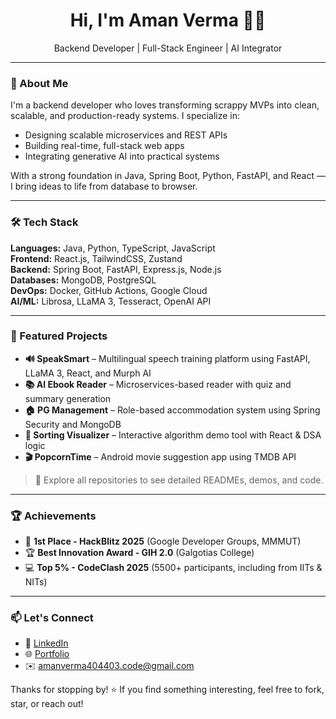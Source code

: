 <h1 align="center">Hi, I'm Aman Verma 👨‍💻</h1>
<p align="center">
  Backend Developer | Full-Stack Engineer | AI Integrator
</p>

---

### 🚀 About Me

I'm a backend developer who loves transforming scrappy MVPs into clean, scalable, and production-ready systems. I specialize in:

- Designing scalable microservices and REST APIs
- Building real-time, full-stack web apps
- Integrating generative AI into practical systems

With a strong foundation in Java, Spring Boot, Python, FastAPI, and React — I bring ideas to life from database to browser.

---

### 🛠️ Tech Stack

**Languages:** Java, Python, TypeScript, JavaScript  
**Frontend:** React.js, TailwindCSS, Zustand  
**Backend:** Spring Boot, FastAPI, Express.js, Node.js  
**Databases:** MongoDB, PostgreSQL  
**DevOps:** Docker, GitHub Actions, Google Cloud  
**AI/ML:** Librosa, LLaMA 3, Tesseract, OpenAI API

---

### 💼 Featured Projects

- **🔊 SpeakSmart** – Multilingual speech training platform using FastAPI, LLaMA 3, React, and Murph AI  
- **📚 AI Ebook Reader** – Microservices-based reader with quiz and summary generation  
- **🏠 PG Management** – Role-based accommodation system using Spring Security and MongoDB  
- **🧠 Sorting Visualizer** – Interactive algorithm demo tool with React & DSA logic  
- **🎬 PopcornTime** – Android movie suggestion app using TMDB API

> 📂 Explore all repositories to see detailed READMEs, demos, and code.

---

### 🏆 Achievements

- 🥇 **1st Place - HackBlitz 2025** (Google Developer Groups, MMMUT)
- 🏆 **Best Innovation Award - GIH 2.0** (Galgotias College)
- 💻 **Top 5% - CodeClash 2025** (5500+ participants, including from IITs & NITs)

---

### 📫 Let's Connect

- 🔗 [LinkedIn](https://www.linkedin.com/in/aman-verma403)
- 🌐 [Portfolio](https://tranquilty404.vercel.app)
- ✉️ amanverma404403.code@gmail.com

Thanks for stopping by! ⭐️ If you find something interesting, feel free to fork, star, or reach out!
